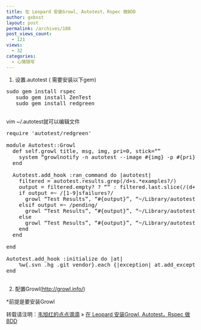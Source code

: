 ```yaml
---
title: 在 Leopard 安装Growl, Autotest，Rspec 做BDD
author: gxbsst
layout: post
permalink: /archives/188
post_views_count:
  - 121
views:
  - 32
categories:
  - 心情随写
---
```

1. 设置.autotest ( 需要安装以下gem)

<pre lang="shell">sudo gem install rspec  
   sudo gem install ZenTest  
   sudo gem install redgreen  

</pre>

vim ~/.autotest就可以编辑文件

<pre lang="ruby">require 'autotest/redgreen'  
  
module Autotest::Growl  
  def self.growl title, msg, img, pri=0, stick=“”  
    system “growlnotify -n autotest --image #{img} -p #{pri} -m #{ msg.inspect} #{title} #{stick}”  
  end  
  
  Autotest.add_hook :ran_command do |autotest|  
    filtered = autotest.results.grep(/d+s.*examples?/)  
    output = filtered.empty? ? “” : filtered.last.slice(/(d+)s.*examples?,s(d+)s.*failures?(?:,s(d+)s.*pending)?/)  
    if output =~ /[1-9]sfailures?/  
      growl “Test Results”, “#{output}”, “~/Library/autotest/rails_fail.png”  
    elsif output =~ /pending/  
      growl “Test Results”, “#{output}”, “~/Library/autotest/rails_pending.png”  
    else  
      growl “Test Results”, “#{output}”, “~/Library/autotest/rails_ok.png”  
    end  
  end  
      
end  
  
Autotest.add_hook :initialize do |at|  
    %w{.svn .hg .git vendor}.each {|exception| at.add_exception(exception)}  
end  

</pre>

2. 配置Growl(http://growl.info/)

*前提是要安装Growl

转载请注明：[韦旭红的点点滴滴][1] &raquo; [在 Leopard 安装Growl, Autotest，Rspec 做BDD][2]

 [1]: http://www.weixuhong.com
 [2]: http://www.weixuhong.com/archives/188